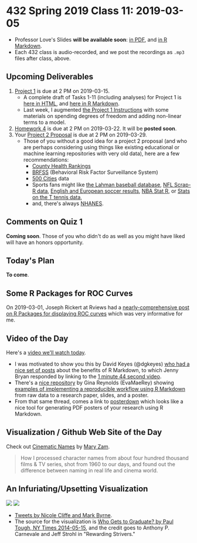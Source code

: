 # 432 Spring 2019 Class 11: 2019-03-05

- Professor Love's Slides **will be available soon**: [in PDF](https://github.com/THOMASELOVE/2019-432/blob/master/slides/class11/432_2019_slides11.pdf), and [in R Markdown](https://github.com/THOMASELOVE/2019-432/blob/master/slides/class11/432_2019_slides11.Rmd). 
- Each 432 class is audio-recorded, and we post the recordings as `.mp3` files after class, above.

## Upcoming Deliverables

1. [Project 1](https://github.com/THOMASELOVE/2019-432/tree/master/projects/project1) is due at 2 PM on 2019-03-15.
    - A complete draft of Tasks 1-11 (including analyses) for Project 1 is [here in HTML](http://rpubs.com/TELOVE/project1_demo_2019-432), and [here in R Markdown](https://github.com/THOMASELOVE/2019-432/blob/master/projects/project1-demo/432_2019_project1_demo_full_draft.Rmd).
    - Last week, I augmented [the Project 1 Instructions](https://github.com/THOMASELOVE/2019-432/tree/master/projects/project1) with some materials on spending degrees of freedom and adding non-linear terms to a model.
2. [Homework 4](https://github.com/THOMASELOVE/2019-432/tree/master/homework) is due at 2 PM on 2019-03-22. It will be **posted soon**.
3. Your [Project 2 Proposal](https://github.com/THOMASELOVE/2019-432/tree/master/projects) is due at 2 PM on 2019-03-29. 
    - Those of you without a good idea for a project 2 proposal (and who are perhaps considering using things like existing educational or machine learning repositories with very old data), here are a few recommendations:
        - [County Health Rankings](http://www.countyhealthrankings.org/explore-health-rankings/rankings-data-documentation)
        - [BRFSS](https://www.cdc.gov/brfss/index.html) (Behavioral Risk Factor Surveillance System)
        - [500 Cities](https://www.cdc.gov/500cities/index.htm) data
        - Sports fans might like [the Lahman baseball database](https://www.rdocumentation.org/packages/Lahman/versions/6.0-0), [NFL Scrap-R data](https://github.com/ryurko/nflscrapR-data/tree/master/games_data/regular_season), [English and European soccer results](https://github.com/jalapic/engsoccerdata), [NBA Stat R](https://github.com/abresler/nbastatR), or [Stats on the T tennis data](https://github.com/skoval/deuce),
        - and, there's always [NHANES](https://www.cdc.gov/nchs/nhanes/index.htm).

## Comments on Quiz 1

**Coming soon**. Those of you who didn't do as well as you might have liked will have an honors opportunity.

## Today's Plan

**To come**.

## Some R Packages for ROC Curves

On 2019-03-01, Joseph Rickert at Rviews had a [nearly-comprehensive post on R Packages for displaying ROC curves](https://rviews.rstudio.com/2019/03/01/some-r-packages-for-roc-curves/) which was very informative for me.

## Video of the Day

Here's a [video we'll watch today](https://www.youtube.com/watch?time_continue=1&v=s3JldKoA0zw). 

- I was motivated to show you this by David Keyes (@dgkeyes) [who had a nice set of posts](https://twitter.com/dgkeyes/status/1101554699566641152) about the benefits of R Markdown, to which Jenny Bryan responded by linking to the [1 minute 44 second video](https://www.youtube.com/watch?time_continue=1&v=s3JldKoA0zw).
- There's a [nice repository](https://github.com/EvaMaeRey/from_raw_data_to_paper_and_presentation) by Gina Reynolds (EvaMaeRey) showing [examples of implementing a reproducible workflow using R Markdown](https://github.com/EvaMaeRey/from_raw_data_to_paper_and_presentation) from raw data to a research paper, slides, and a poster.
- From that same thread, comes a link to [posterdown](https://github.com/brentthorne/posterdown) which looks like a nice tool for generating PDF posters of your research using R Markdown.

## Visualization / Github Web Site of the Day 

Check out [Cinematic Names](https://maryzam.github.io/movie-names/?utm_source=digg&utm_medium=email) by [Mary Zam](https://twitter.com/MaryZamCode). 

> How I processed character names from about four hundred thousand films & TV series, shot from 1960 to our days, and found out the difference between naming in real life and cinema world.

## An Infuriating/Upsetting Visualization

![](https://github.com/THOMASELOVE/2019-432/blob/master/slides/class11/figures/byrne-tw.PNG)
![](https://github.com/THOMASELOVE/2019-432/blob/master/slides/class11/figures/byrne-tw2.PNG)

- [Tweets by Nicole Cliffe and Mark Byrne](https://twitter.com/markwby/status/1101695099283668998). 
- The source for the visualization is [Who Gets to Graduate? by Paul Tough, NY Times 2014-05-15](https://www.nytimes.com/2014/05/18/magazine/who-gets-to-graduate.html), and the credit goes to Anthony P. Carnevale and Jeff Strohl in "Rewarding Strivers."
